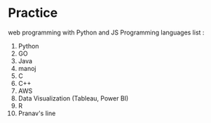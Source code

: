 # Practice
web programming with Python and JS
Programming languages list :
1. Python
2. GO
3. Java
4. manoj
4. C
5. C++
6. AWS
7. Data Visualization (Tableau, Power BI)
8. R
9. Pranav's line
